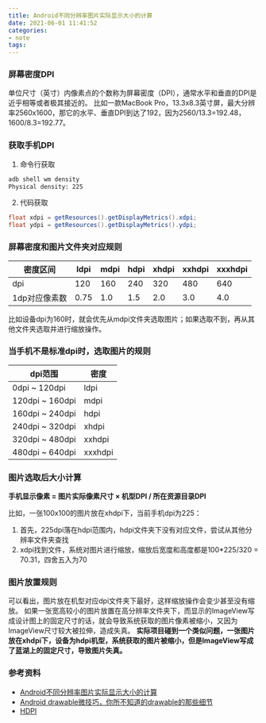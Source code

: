 ```yaml
---
title: Android不同分辨率图片实际显示大小的计算
date: 2021-06-01 11:41:52 
categories: 
- note
tags: 
---
```

### 屏幕密度DPI

单位尺寸（英寸）内像素点的个数称为屏幕密度（DPI），通常水平和垂直的DPI是近乎相等或者极其接近的。
比如一款MacBook Pro，13.3x8.3英寸屏，最大分辨率2560x1600，那它的水平、垂直DPI到达了192，因为2560/13.3=192.48，1600/8.3=192.77。

### 获取手机DPI

1. 命令行获取
```cmd
adb shell wm density
Physical density: 225
```
2. 代码获取
```java
float xdpi = getResources().getDisplayMetrics().xdpi;
float ydpi = getResources().getDisplayMetrics().ydpi;
```

### 屏幕密度和图片文件夹对应规则

|	密度区间	|	ldpi	|	mdpi	|	hdpi	|	xhdpi	|	xxhdpi	|	xxxhdpi	|
|	---			|	---		|	---		|	---		|	---		|	---		|	---		|
|	dpi			|	120		|	160		|	240		|	320		|	480		|	640		|
|	1dp对应像素数 |	0.75	|	1.0		|	1.5		|	2.0		|	3.0		|	4.0		|

比如设备dpi为160时，就会优先从mdpi文件夹选取图片；如果选取不到，再从其他文件夹选取并进行缩放操作。

### 当手机不是标准dpi时，选取图片的规则

|	dpi范围	|	密度	|
|	--- 	|	---		|
|	0dpi ~ 120dpi	|	ldpi	|
|	120dpi ~ 160dpi	|	mdpi	|
|	160dpi ~ 240dpi	|	hdpi	|
|	240dpi ~ 320dpi	|	xhdpi	|
|	320dpi ~ 480dpi	|	xxhdpi	|
|	480dpi ~ 640dpi	|	xxxhdpi	|

### 图片选取后大小计算

**手机显示像素 =  图片实际像素尺寸 × 机型DPI / 所在资源目录DPI**

比如，一张100x100的图片放在xhdpi下，当前手机dpi为225：
1. 首先，225dpi落在hdpi范围内，hdpi文件夹下没有对应文件，尝试从其他分辨率文件夹查找
2. xdpi找到文件，系统对图片进行缩放，缩放后宽度和高度都是100*225/320 = 70.31，四舍五入为70

### 图片放置规则

可以看出，图片放在机型对应dpi文件夹下最好，这样缩放操作会变少甚至没有缩放。
如果一张宽高较小的图片放置在高分辨率文件夹下，而显示的ImageView写成设计图上的固定尺寸的话，就会导致系统获取的图片像素被缩小，又因为ImageView尺寸较大被拉伸，造成失真。
**实际项目碰到一个类似问题，一张图片放在xhdpi下，设备为hdpi机型，系统获取的图片被缩小，但是ImageView写成了蓝湖上的固定尺寸，导致图片失真。**

### 参考资料

 - [Android不同分辨率图片实际显示大小的计算](https://blog.csdn.net/b_neck/article/details/52062385)
 - [Android drawable微技巧，你所不知道的drawable的那些细节](https://blog.csdn.net/guolin_blog/article/details/50727753)
 - [HDPI](https://zhuanlan.zhihu.com/p/25087744)